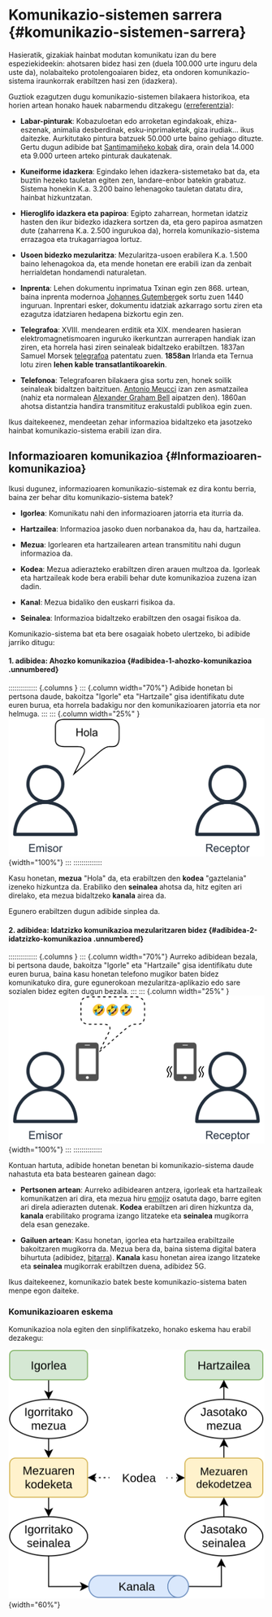 
# Komunikazio-sistemen sarrera {#komunikazio-sistemen-sarrera}

Hasieratik, gizakiak hainbat modutan komunikatu izan du bere espeziekideekin: ahotsaren bidez hasi zen (duela 100.000 urte inguru dela uste da), nolabaiteko protolengoaiaren bidez, eta ondoren komunikazio-sistema iraunkorrak erabiltzen hasi zen (idazkera).

Guztiok ezagutzen dugu komunikazio-sistemen bilakaera historikoa, eta horien artean honako hauek nabarmendu ditzakegu ([erreferentzia](https://es.wikipedia.org/wiki/Anexo:Cronolog%C3%ADa_de_las_tecnolog%C3%ADas_de_la_comunicaci%C3%B3n)):

-   **Labar-pinturak**: Kobazuloetan edo arroketan egindakoak, ehiza-eszenak, animalia desberdinak, esku-inprimaketak, giza irudiak... ikus daitezke. Aurkitutako pintura batzuek 50.000 urte baino gehiago dituzte. Gertu dugun adibide bat [Santimamiñeko kobak](https://eu.wikipedia.org/wiki/Santimami%C3%B1e) dira, orain dela 14.000 eta 9.000 urteen arteko pinturak daukatenak.

-   **Kuneiforme idazkera**: Egindako lehen idazkera-sistemetako bat da, eta buztin hezeko tauletan egiten zen, landare-enbor batekin grabatuz. Sistema honekin K.a. 3.200 baino lehenagoko tauletan datatu dira, hainbat hizkuntzatan.

-   **Hieroglifo idazkera eta papiroa**: Egipto zaharrean, hormetan idatziz hasten den ikur bidezko idazkera sortzen da, eta gero papiroa asmatzen dute (zaharrena K.a. 2.500 ingurukoa da), horrela komunikazio-sistema errazagoa eta trukagarriagoa lortuz.

-   **Usoen bidezko mezularitza**: Mezularitza-usoen erabilera K.a. 1.500 baino lehenagokoa da, eta mende honetan ere erabili izan da zenbait herrialdetan hondamendi naturaletan.

-   **Inprenta**: Lehen dokumentu inprimatua Txinan egin zen 868. urtean, baina inprenta modernoa [Johannes Gutemberg](https://es.wikipedia.org/wiki/Johannes_Gutenberg)ek sortu zuen 1440 inguruan. Inprentari esker, dokumentu idatziak azkarrago sortu ziren eta ezagutza idatziaren hedapena bizkortu egin zen.

-   **Telegrafoa**: XVIII. mendearen erditik eta XIX. mendearen hasieran elektromagnetismoaren inguruko ikerkuntzan aurrerapen handiak izan ziren, eta horrela hasi ziren seinaleak bidaltzeko erabiltzen. 1837an Samuel Morsek [telegrafoa](https://es.wikipedia.org/wiki/Tel%C3%A9grafo#Historia_del_tel%C3%A9grafo) patentatu zuen. **1858an** Irlanda eta Ternua lotu ziren **lehen kable transatlantikoarekin**.

-   **Telefonoa**: Telegrafoaren bilakaera gisa sortu zen, honek soilik seinaleak bidaltzen baitzituen. [Antonio Meucci](https://es.wikipedia.org/wiki/Antonio_Meucci) izan zen asmatzailea (nahiz eta normalean [Alexander Graham Bell](https://es.wikipedia.org/wiki/Alexander_Graham_Bell) aipatzen den). 1860an ahotsa distantzia handira transmitituz erakustaldi publikoa egin zuen.

Ikus daitekeenez, mendeetan zehar informazioa bidaltzeko eta jasotzeko hainbat komunikazio-sistema erabili izan dira.

## Informazioaren komunikazioa {#Informazioaren-komunikazioa}

Ikusi dugunez, informazioaren komunikazio-sistemak ez dira kontu berria, baina zer behar ditu komunikazio-sistema batek?

-   **Igorlea**: Komunikatu nahi den informazioaren jatorria eta iturria da.

-   **Hartzailea**: Informazioa jasoko duen norbanakoa da, hau da, hartzailea.

-   **Mezua**: Igorlearen eta hartzailearen artean transmititu nahi dugun informazioa da.

-   **Kodea**: Mezua adierazteko erabiltzen diren arauen multzoa da. Igorleak eta hartzaileak kode bera erabili behar dute komunikazioa zuzena izan dadin.

-   **Kanal**: Mezua bidaliko den euskarri fisikoa da.

-   **Seinalea**: Informazioa bidaltzeko erabiltzen den osagai fisikoa da.

Komunikazio-sistema bat eta bere osagaiak hobeto ulertzeko, bi adibide jarriko ditugu:

#### 1. adibidea: Ahozko komunikazioa {#adibidea-1-ahozko-komunikazioa .unnumbered}


:::::::::::::: {.columns }
::: {.column width="70%"}
Adibide honetan bi pertsona daude, bakoitza "Igorle" eta "Hartzaile" gisa identifikatu dute euren burua, eta horrela badakigu nor den komunikazioaren jatorria eta nor helmuga.
:::
::: {.column width="25%" }
![](img/temas_comunes/sistemas_de_comunicacion/comunicacion-1.png){width="100%"}
:::
::::::::::::::



Kasu honetan, **mezua** "Hola" da, eta erabiltzen den **kodea** "gaztelania" izeneko hizkuntza da. Erabiliko den **seinalea** ahotsa da, hitz egiten ari direlako, eta mezua bidaltzeko **kanala** airea da.

Egunero erabiltzen dugun adibide sinplea da.

#### 2. adibidea: Idatzizko komunikazioa mezularitzaren bidez {#adibidea-2-idatzizko-komunikazioa .unnumbered}

:::::::::::::: {.columns }
::: {.column width="70%"}
Aurreko adibidean bezala, bi pertsona daude, bakoitza "Igorle" eta "Hartzaile" gisa identifikatu dute euren burua, baina kasu honetan telefono mugikor baten bidez komunikatuko dira, gure egunerokoan mezularitza-aplikazio edo sare sozialen bidez egiten dugun bezala.
:::
::: {.column width="25%" }
![](img/temas_comunes/sistemas_de_comunicacion/comunicacion-2.png){width="100%"}
:::
::::::::::::::


Kontuan hartuta, adibide honetan benetan bi komunikazio-sistema daude nahastuta eta bata bestearen gainean dago:

-   **Pertsonen artean**: Aurreko adibidearen antzera, igorleak eta hartzaileak komunikatzen ari dira, eta mezua hiru [emoji](https://es.wikipedia.org/wiki/Emoji)z osatuta dago, barre egiten ari direla adierazten dutenak. **Kodea** erabiltzen ari diren hizkuntza da, **kanala** erabilitako programa izango litzateke eta **seinalea** mugikorra dela esan genezake.

-   **Gailuen artean**: Kasu honetan, igorlea eta hartzailea erabiltzaile bakoitzaren mugikorra da. Mezua bera da, baina sistema digital batera bihurtuta (adibidez, [bitarra](#binario)). **Kanala** kasu honetan airea izango litzateke eta **seinalea** mugikorrak erabiltzen duena, adibidez 5G.

Ikus daitekeenez, komunikazio batek beste komunikazio-sistema baten menpe egon daiteke.

### Komunikazioaren eskema

Komunikazioa nola egiten den sinplifikatzeko, honako eskema hau erabil dezakegu:

![](img/temas_comunes/sistemas_de_comunicacion/comunicacion-esquema_eus.svg){width="60%"}

